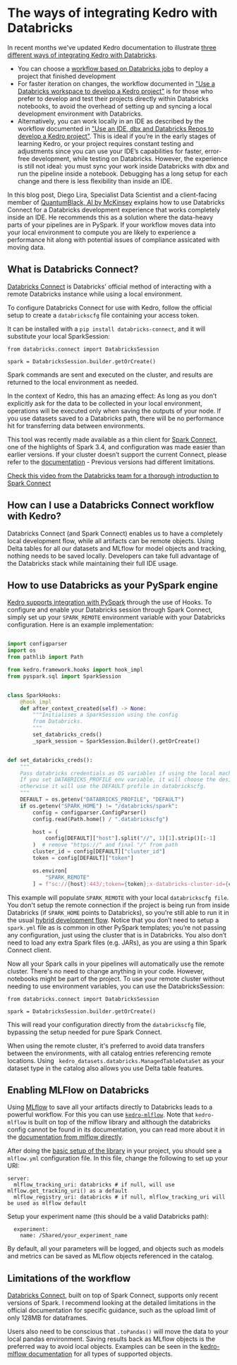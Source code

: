 # The ways of integrating Kedro with Databricks
 
In recent months we've updated Kedro documentation to illustrate [three different ways of integrating Kedro with Databricks](https://docs.kedro.org/en/stable/deployment/databricks/index.html). 

* You can choose a [workflow based on Databricks jobs](https://docs.kedro.org/en/stable/deployment/databricks/databricks_deployment_workflow.html) to deploy a project that finished development
* For faster iteration on changes, the workflow documented in ["Use a Databricks workspace to develop a Kedro project"](https://docs.kedro.org/en/stable/deployment/databricks/databricks_notebooks_development_workflow.html) is for those who prefer to develop and test their projects directly within Databricks notebooks, to avoid the overhead of setting up and syncing a local development environment with Databricks. 
* Alternatively, you can work locally in an IDE as described by the workflow documented in ["Use an IDE, dbx and Databricks Repos to develop a Kedro project"](https://docs.kedro.org/en/stable/deployment/databricks/databricks_ide_development_workflow.html). This is ideal if you’re in the early stages of learning Kedro, or your project requires constant testing and adjustments since you can use your IDE’s capabilities for faster, error-free development, while testing on Databricks. However, the experience is still not ideal: you must sync your work inside Databricks with dbx and run the pipeline inside a notebook. Debugging has a long setup for each change and there is less flexibility than inside an IDE. 

In this blog post, Diego Lira, Specialist Data Scientist and a client-facing member of [QuantumBlack, AI by McKinsey](https://www.mckinsey.com/capabilities/quantumblack/how-we-help-clients) explains how to use Databricks Connect for a Databricks development experience that works completely inside an IDE. He recommends this as a solution where the data-heavy parts of your pipelines are in PySpark. If your workflow moves data into your local environment to compute you are likely to experience a performance hit along with potential issues of compliance assicated with moving data.
 
## What is Databricks Connect?
[Databricks Connect](https://docs.databricks.com/dev-tools/databricks-connect-ref.html) is Databricks' official method of interacting with a remote Databricks instance while using a local environment.

To configure Databricks Connect for use with Kedro, follow the official setup to create a `databrickscfg` file containing your access token.

It can be installed with a `pip install databricks-connect`, and it will substitute your local SparkSession:

```
from databricks.connect import DatabricksSession
 
spark = DatabricksSession.builder.getOrCreate()
```

Spark commands are sent and executed on the cluster, and results are returned to the local environment as needed. 

In the context of Kedro, this has an amazing effect: As long as you don’t explicitly ask for the data to be collected in your local environment, operations will be executed only when saving the outputs of your node. If you use datasets saved to a Databricks path, there will be no performance hit for transferring data between environments. 

This tool was recently made available as a thin client for [Spark Connect](https://spark.apache.org/docs/latest/spark-connect-overview.html), one of the highlights of Spark 3.4, and configuration was made easier than earlier versions. If your cluster doesn’t support the current Connect, please refer to the [documentation](https://docs.databricks.com/en/dev-tools/databricks-connect-legacy.html) - Previous versions had different limitations.

[Check this video from the Databricks team for a thorough introduction to Spark Connect](https://www.youtube.com/watch?v=p9IRFSjuLBE)

 
## How can I use a Databricks Connect workflow with Kedro?
Databricks Connect (and Spark Connect) enables us to have a completely local development flow, while all artifacts can be remote objects. Using Delta tables for all our datasets and MLflow for model objects and tracking, nothing needs to be saved locally.
Developers can take full advantage of the Databricks stack while maintaining their full IDE usage.


## How to use Databricks as your PySpark engine
[Kedro supports integration with PySpark](https://docs.kedro.org/en/stable/integrations/pyspark_integration.html) through the use of Hooks. To configure and enable your Databricks session through Spark Connect, simply set up your `SPARK_REMOTE` environment variable with your Databricks configuration. Here is an example implementation:

 
``` python

import configparser
import os
from pathlib import Path

from kedro.framework.hooks import hook_impl
from pyspark.sql import SparkSession


class SparkHooks:
    @hook_impl
    def after_context_created(self) -> None:
        """Initialises a SparkSession using the config
        from Databricks.
        """
        set_databricks_creds()
        _spark_session = SparkSession.Builder().getOrCreate()


def set_databricks_creds():
    """
    Pass databricks credentials as OS variables if using the local machine.
    If you set DATABRICKS_PROFILE env variable, it will choose the desired profile on .databrickscfg,
    otherwise it will use the DEFAULT profile in databrickscfg.
    """
    DEFAULT = os.getenv("DATABRICKS_PROFILE", "DEFAULT")
    if os.getenv("SPARK_HOME") != "/databricks/spark":
        config = configparser.ConfigParser()
        config.read(Path.home() / ".databrickscfg")

        host = (
            config[DEFAULT]["host"].split("//", 1)[1].strip()[:-1]
        )  # remove "https://" and final "/" from path
        cluster_id = config[DEFAULT]["cluster_id"]
        token = config[DEFAULT]["token"]

        os.environ[
            "SPARK_REMOTE"
        ] = f"sc://{host}:443/;token={token};x-databricks-cluster-id={cluster_id}"
``` 


This example will populate `SPARK_REMOTE` with your local `databrickscfg file`. You don't setup the remote connection if the project is being run from inside Databricks (if `SPARK_HOME` points to Databricks), so you're still able to run it in the usual [hybrid development flow](https://docs.kedro.org/en/stable/deployment/databricks/databricks_ide_development_workflow.html).
Notice that you don’t need to setup a `spark.yml` file as is common in other PySpark templates; you’re not passing any configuration, just using the cluster that is in Databricks. You also don’t need to load any extra Spark files (e.g. JARs), as you are using a thin Spark Connect client.
 
Now all your Spark calls in your pipelines will automatically use the remote cluster. There's no need to change anything in your code. However, notebooks might be part of the project. To use your remote cluster without needing to use environment variables, you can use the DatabricksSession:
```
from databricks.connect import DatabricksSession
 
spark = DatabricksSession.builder.getOrCreate()
```
This will read your configuration directly from the `databrickscfg` file, bypassing the setup needed for pure Spark Connect.

When using the remote cluster, it's preferred to avoid data transfers between the environments, with all catalog entries referencing remote locations. Using ` kedro_datasets.databricks.ManagedTableDataSet` as your dataset type in the catalog also allows you use Delta table features.


 
## Enabling MLFlow on Databricks
Using [MLflow](https://mlflow.org/) to save all your artifacts directly to Databricks leads to a powerful workflow. For this you can use [`kedro-mlflow`](https://github.com/Galileo-Galilei/kedro-mlflow). Note that `kedro-mlflow` is built on top of the mlflow library and although the databricks config cannot be found in its documentation, you can read more about it in the [documentation from mlflow directly](https://mlflow.org/docs/latest/index.html).

After doing the [basic setup of the library](https://kedro-mlflow.readthedocs.io/en/stable/source/02_installation/02_setup.html#activate-kedro-mlflow-in-your-kedro-project) in your project, you should see a `mlflow.yml` configuration file. In this file, change the following to set up your URI:

```
server:
  mlflow_tracking_uri: databricks # if null, will use mlflow.get_tracking_uri() as a default
  mlflow_registry_uri: databricks # if null, mlflow_tracking_uri will be used as mlflow default
```
 
Setup your experiment name (this should be a valid Databricks path):
```  
  experiment:
    name: /Shared/your_experiment_name
``` 
 
By default, all your parameters will be logged, and objects such as models and metrics can be saved as MLflow objects referenced in the catalog.
 
## Limitations of the workflow
[Databricks Connect](https://docs.databricks.com/dev-tools/databricks-connect-ref.html), built on top of Spark Connect, supports only recent versions of Spark. I recommend looking at the detailed limitations in the official documentation for specific guidance, such as the upload limit of only 128MB for dataframes. 
 
Users also need to be conscious that `.toPandas()` will move the data to your local pandas environment.  Saving results back as MLflow objects is the preferred way to avoid local objects. Examples can be seen in the [kedro-mlflow documentation](https://kedro-mlflow.readthedocs.io/en/stable/source/04_experimentation_tracking/index.html) for all types of supported objects.
